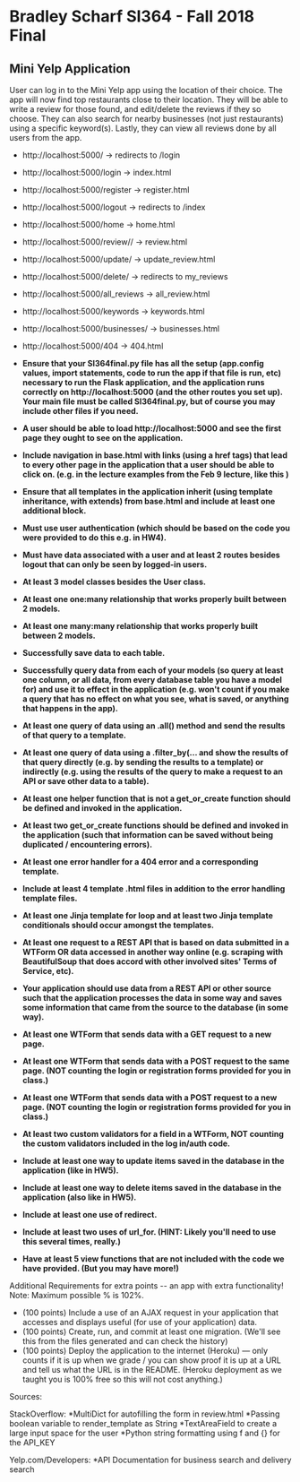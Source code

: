 # Bradley Scharf SI364 - Fall 2018 Final
## Mini Yelp Application

User can log in to the  Mini Yelp app using the location of their choice. The app will now find top restaurants close to their location. They will be able to write a review for those found, and edit/delete the reviews if they so choose. They can also search for nearby businesses (not just restaurants) using a specific keyword(s). Lastly, they can view all reviews done by all users from the app.

* http://localhost:5000/ -> redirects to /login
* http://localhost:5000/login -> index.html
* http://localhost:5000/register -> register.html
* http://localhost:5000/logout -> redirects to /index
* http://localhost:5000/home -> home.html
* http://localhost:5000/review/<id>/<name> -> review.html
* http://localhost:5000/update/<review> -> update_review.html
* http://localhost:5000/delete/<review> -> redirects to my_reviews
* http://localhost:5000/all_reviews -> all_review.html
* http://localhost:5000/keywords -> keywords.html
* http://localhost:5000/businesses/<keyword> -> businesses.html
* http://localhost:5000/404 -> 404.html

* **Ensure that your SI364final.py file has all the setup (app.config values, import statements, code to run the app if that file is run, etc) necessary to run the Flask application, and the application runs correctly on http://localhost:5000 (and the other routes you set up). Your main file must be called SI364final.py, but of course you may include other files if you need.**
* **A user should be able to load http://localhost:5000 and see the first page they ought to see on the application.**
* **Include navigation in base.html with links (using a href tags) that lead to every other page in the application that a user should be able to click on. (e.g. in the lecture examples from the Feb 9 lecture, like this )**
* **Ensure that all templates in the application inherit (using template inheritance, with extends) from base.html and include at least one additional block.**
* **Must use user authentication (which should be based on the code you were provided to do this e.g. in HW4).**
* **Must have data associated with a user and at least 2 routes besides logout that can only be seen by logged-in users.**
* **At least 3 model classes besides the User class.**
* **At least one one:many relationship that works properly built between 2 models.**
* **At least one many:many relationship that works properly built between 2 models.**
* **Successfully save data to each table.**
* **Successfully query data from each of your models (so query at least one column, or all data, from every database table you have a model for) and use it to effect in the application (e.g. won't count if you make a query that has no effect on what you see, what is saved, or anything that happens in the app).**
* **At least one query of data using an .all() method and send the results of that query to a template.**
* **At least one query of data using a .filter_by(... and show the results of that query directly (e.g. by sending the results to a template) or indirectly (e.g. using the results of the query to make a request to an API or save other data to a table).**
* **At least one helper function that is not a get_or_create function should be defined and invoked in the application.**
* **At least two get_or_create functions should be defined and invoked in the application (such that information can be saved without being duplicated / encountering errors).**
* **At least one error handler for a 404 error and a corresponding template.**
* **Include at least 4 template .html files in addition to the error handling template files.**
* **At least one Jinja template for loop and at least two Jinja template conditionals should occur amongst the templates.**
* **At least one request to a REST API that is based on data submitted in a WTForm OR data accessed in another way online (e.g. scraping with BeautifulSoup that does accord with other involved sites' Terms of Service, etc).**
*  **Your application should use data from a REST API or other source such that the application processes the data in some way and saves some information that came from the source to the database (in some way).**
* **At least one WTForm that sends data with a GET request to a new page.**
* **At least one WTForm that sends data with a POST request to the same page. (NOT counting the login or registration forms provided for you in class.)**
* **At least one WTForm that sends data with a POST request to a new page. (NOT counting the login or registration forms provided for you in class.)**
* **At least two custom validators for a field in a WTForm, NOT counting the custom validators included in the log in/auth code.**
* **Include at least one way to update items saved in the database in the application (like in HW5).**
* **Include at least one way to delete items saved in the database in the application (also like in HW5).**
* **Include at least one use of redirect.**
* **Include at least two uses of url_for. (HINT: Likely you'll need to use this several times, really.)**
* **Have at least 5 view functions that are not included with the code we have provided. (But you may have more!)**

Additional Requirements for extra points -- an app with extra functionality!
Note: Maximum possible % is 102%.
* (100 points) Include a use of an AJAX request in your application that accesses and displays useful (for use of your application) data.
* (100 points) Create, run, and commit at least one migration. (We'll see this from the files generated and can check the history)
* (100 points) Deploy the application to the internet (Heroku) — only counts if it is up when we grade / you can show proof it is up at a URL and tell us what the URL is in the README. (Heroku deployment as we taught you is 100% free so this will not cost anything.)

Sources:

StackOverflow:
*MultiDict for autofilling the form in review.html
*Passing boolean variable to render_template as String
*TextAreaField to create a large input space for the user
*Python string formatting using f and {} for the API_KEY

Yelp.com/Developers:
*API Documentation for business search and delivery search
